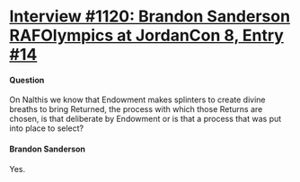 # [Interview #1120: Brandon Sanderson RAFOlympics at JordanCon 8, Entry #14](https://www.theoryland.com/intvmain.php?i=1120#14)

#### Question

On Nalthis we know that Endowment makes splinters to create divine breaths to bring Returned, the process with which those Returns are chosen, is that deliberate by Endowment or is that a process that was put into place to select?

#### Brandon Sanderson

Yes.

